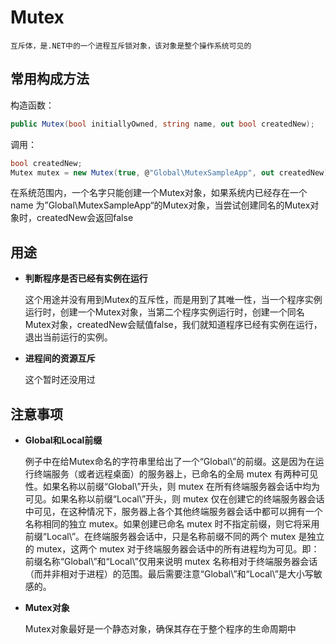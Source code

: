 # Mutex
    互斥体，是.NET中的一个进程互斥锁对象，该对象是整个操作系统可见的

## 常用构成方法
构造函数：
``` csharp
public Mutex(bool initiallyOwned, string name, out bool createdNew);
```
调用：
```csharp
bool createdNew;
Mutex mutex = new Mutex(true, @"Global\MutexSampleApp", out createdNew);
```
在系统范围内，一个名字只能创建一个Mutex对象，如果系统内已经存在一个name 为”Global\MutexSampleApp“的Mutex对象，当尝试创建同名的Mutex对象时，createdNew会返回false

## 用途

* **判断程序是否已经有实例在运行**

    这个用途并没有用到Mutex的互斥性，而是用到了其唯一性，当一个程序实例运行时，创建一个Mutex对象，当第二个程序实例运行时，创建一个同名Mutex对象，createdNew会赋值false，我们就知道程序已经有实例在运行，退出当前运行的实例。
* **进程间的资源互斥**

    这个暂时还没用过

## 注意事项
* **Global和Local前缀**

    例子中在给Mutex命名的字符串里给出了一个“Global\”的前缀。这是因为在运行终端服务（或者远程桌面）的服务器上，已命名的全局 mutex 有两种可见性。如果名称以前缀“Global\”开头，则 mutex 在所有终端服务器会话中均为可见。如果名称以前缀“Local\”开头，则 mutex 仅在创建它的终端服务器会话中可见，在这种情况下，服务器上各个其他终端服务器会话中都可以拥有一个名称相同的独立 mutex。如果创建已命名 mutex 时不指定前缀，则它将采用前缀“Local\”。在终端服务器会话中，只是名称前缀不同的两个 mutex 是独立的 mutex，这两个 mutex 对于终端服务器会话中的所有进程均为可见。即：前缀名称“Global\”和“Local\”仅用来说明 mutex 名称相对于终端服务器会话（而并非相对于进程）的范围。最后需要注意“Global\”和“Local\”是大小写敏感的。
* **Mutex对象**

    Mutex对象最好是一个静态对象，确保其存在于整个程序的生命周期中